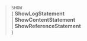 > `SHOW` <br>
      ( **ShowLogStatement**<br>
      | **ShowContentStatement**<br>
      | **ShowReferenceStatement**<br>
      )